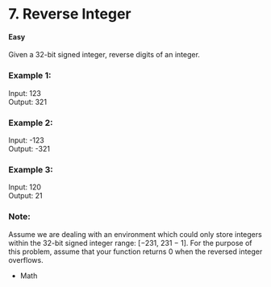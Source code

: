 # 7. Reverse Integer

#### Easy

Given a 32-bit signed integer, reverse digits of an integer.  

### Example 1:  

Input: 123  
Output: 321  

### Example 2:  

Input: -123  
Output: -321  

### Example 3:  

Input: 120  
Output: 21  

### Note:  
Assume we are dealing with an environment which could only store integers within the 32-bit signed integer   range: [−231,  231 − 1]. For the purpose of this problem, assume that your function returns 0 when the reversed integer overflows.

* Math  